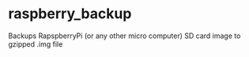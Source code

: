 # raspberry_backup
Backups RapspberryPi (or any other micro computer) SD card image to gzipped .img file
